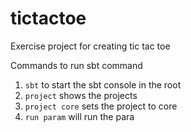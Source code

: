 # tictactoe
Exercise project for creating tic tac toe

Commands to run sbt command
1. `sbt` to start the sbt console in the root
2. `project` shows the projects
3. `project core` sets the project to core
4. `run param` will run the para
